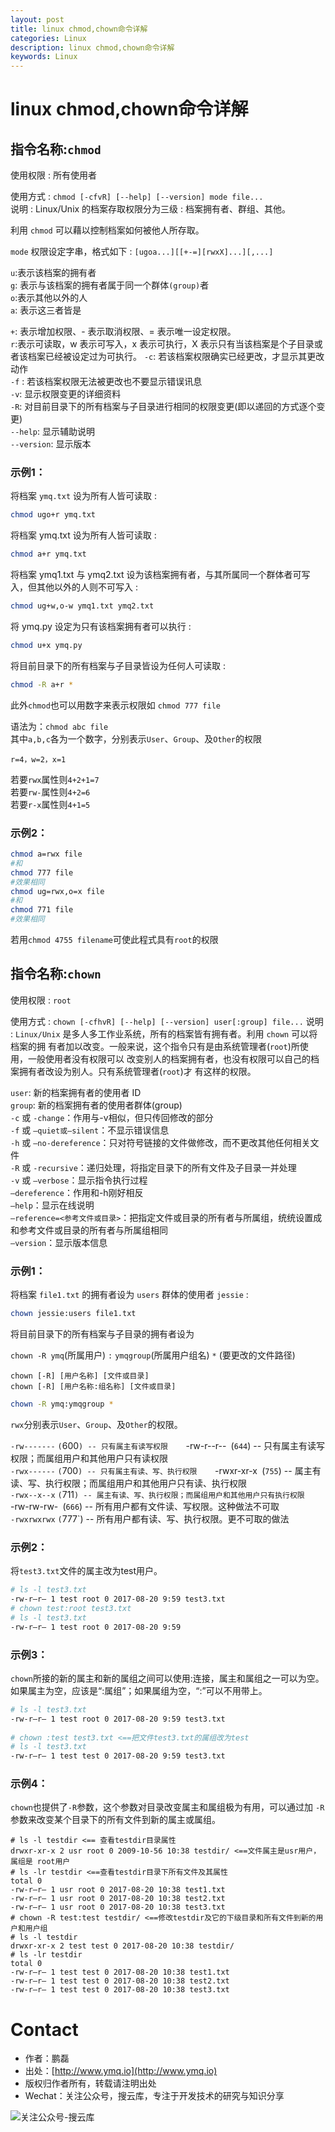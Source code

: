 ```yaml
---
layout: post
title: linux chmod,chown命令详解
categories: Linux
description: linux chmod,chown命令详解
keywords: Linux
---
```


# linux chmod,chown命令详解

## 指令名称:`chmod` 
  
使用权限 : 所有使用者 
  
使用方式 : `chmod [-cfvR] [--help] [--version] mode file...`  
说明 : Linux/Unix 的档案存取权限分为三级 : 档案拥有者、群组、其他。

利用 `chmod` 可以藉以控制档案如何被他人所存取。  

`mode` 权限设定字串，格式如下 : `[ugoa...][[+-=][rwxX]...][,...]`  

`u`:表示该档案的拥有者  
`g`: 表示与该档案的拥有者属于同一个群体`(group)`者  
`o`:表示其他以外的人  
`a`: 表示这三者皆是  

`+`: 表示增加权限、- 表示取消权限、= 表示唯一设定权限。   
`r`:表示可读取，w 表示可写入，x 表示可执行，X 表示只有当该档案是个子目录或者该档案已经被设定过为可执行。 
`-c`: 若该档案权限确实已经更改，才显示其更改动作   
`-f` : 若该档案权限无法被更改也不要显示错误讯息   
`-v`: 显示权限变更的详细资料   
`-R`: 对目前目录下的所有档案与子目录进行相同的权限变更(即以递回的方式逐个变更)   
`--help`: 显示辅助说明   
`--version`: 显示版本  

### 示例1： 

将档案 `ymq.txt` 设为所有人皆可读取 :  

```sh
chmod ugo+r ymq.txt   
```

将档案 ymq.txt 设为所有人皆可读取 :

```sh
chmod a+r ymq.txt   
```

将档案 ymq1.txt 与 ymq2.txt 设为该档案拥有者，与其所属同一个群体者可写入，但其他以外的人则不可写入 :  

```sh
chmod ug+w,o-w ymq1.txt ymq2.txt  
```

将 ymq.py 设定为只有该档案拥有者可以执行 :  

```sh
chmod u+x ymq.py   
```

将目前目录下的所有档案与子目录皆设为任何人可读取 :  

```sh
chmod -R a+r *   
```

此外`chmod`也可以用数字来表示权限如 `chmod 777 file`   

语法为：`chmod abc file`   
其中`a,b,c`各为一个数字，分别表示`User`、`Group`、及`Other`的权限  

`r=4，w=2，x=1`   

若要`rwx`属性则`4+2+1=7`  
若要`rw-`属性则`4+2=6`   
若要`r-x`属性则`4+1=5`  


### 示例2：

```sh
chmod a=rwx file
#和
chmod 777 file  
#效果相同
chmod ug=rwx,o=x file
#和
chmod 771 file
#效果相同
```

若用`chmod 4755 filename`可使此程式具有`root`的权限

## 指令名称:`chown` 

使用权限 : `root`

使用方式 : `chown [-cfhvR] [--help] [--version] user[:group] file...` 
说明 : `Linux/Unix` 是多人多工作业系统，所有的档案皆有拥有者。利用 `chown` 可以将档案的拥
有者加以改变。一般来说，这个指令只有是由系统管理者(`root`)所使用，一般使用者没有权限可以
改变别人的档案拥有者，也没有权限可以自己的档案拥有者改设为别人。只有系统管理者(`root`)才
有这样的权限。

`user`: 新的档案拥有者的使用者 ID  
`group`: 新的档案拥有者的使用者群体(group)  
`-c` 或 `-change`：作用与-v相似，但只传回修改的部分   
`-f` 或 `–quiet或–silent`：不显示错误信息   
`-h` 或 `–no-dereference`：只对符号链接的文件做修改，而不更改其他任何相关文件   
`-R` 或 `-recursive`：递归处理，将指定目录下的所有文件及子目录一并处理   
`-v` 或 `–verbose`：显示指令执行过程   
`–dereference`：作用和-h刚好相反   
`–help`：显示在线说明   
`–reference=<参考文件或目录>`：把指定文件或目录的所有者与所属组，统统设置成和参考文件或目录的所有者与所属组相同   
`–version`：显示版本信息  


### 示例1：
 
将档案 `file1.txt` 的拥有者设为 `users` 群体的使用者 `jessie` :  

```sh
chown jessie:users file1.txt   
```

将目前目录下的所有档案与子目录的拥有者设为

`chown -R ymq`(所属用户) `:` `ymqgroup`(所属用户组名) `*` (要更改的文件路径)

`chown [-R] [用户名称] [文件或目录]`  
`chown [-R] [用户名称:组名称] [文件或目录]`  

```sh
chown -R ymq:ymqgroup *   
```

`rwx`分别表示`User`、`Group`、及`Other`的权限。 

`-rw-------` `(`600`) -- 只有属主有读写权限   
`-rw-r--r--` `(`644`) -- 只有属主有读写权限；而属组用户和其他用户只有读权限   
`-rwx------` `(`700`) -- 只有属主有读、写、执行权限   
`-rwxr-xr-x` `(`755`) -- 属主有读、写、执行权限；而属组用户和其他用户只有读、执行权限   
`-rwx--x--x` `(`711`) -- 属主有读、写、执行权限；而属组用户和其他用户只有执行权限    
`-rw-rw-rw-` `(`666`) -- 所有用户都有文件读、写权限。这种做法不可取    
`-rwxrwxrwx` `(`777`) -- 所有用户都有读、写、执行权限。更不可取的做法   


### 示例2：

将`test3.txt`文件的属主改为test用户。

```sh
# ls -l test3.txt  
-rw-r–r– 1 test root 0 2017-08-20 9:59 test3.txt  
# chown test:root test3.txt  
# ls -l test3.txt  
-rw-r–r– 1 test root 0 2017-08-20 9:59  
```

### 示例3：

`chown`所接的新的属主和新的属组之间可以使用:连接，属主和属组之一可以为空。如果属主为空，应该是“:属组”；如果属组为空，“:”可以不用带上。

```sh
# ls -l test3.txt  
-rw-r–r– 1 test root 0 2017-08-20 9:59 test3.txt  
  
# chown :test test3.txt <==把文件test3.txt的属组改为test  
# ls -l test3.txt  
-rw-r–r– 1 test test 0 2017-08-20 9:59 test3.txt  
```


### 示例4：

`chown`也提供了`-R`参数，这个参数对目录改变属主和属组极为有用，可以通过加 `-R`参数来改变某个目录下的所有文件到新的属主或属组。 

```
# ls -l testdir <== 查看testdir目录属性  
drwxr-xr-x 2 usr root 0 2009-10-56 10:38 testdir/ <==文件属主是usr用户，属组是 root用户  
# ls -lr testdir <==查看testdir目录下所有文件及其属性  
total 0  
-rw-r–r– 1 usr root 0 2017-08-20 10:38 test1.txt  
-rw-r–r– 1 usr root 0 2017-08-20 10:38 test2.txt  
-rw-r–r– 1 usr root 0 2017-08-20 10:38 test3.txt  
# chown -R test:test testdir/ <==修改testdir及它的下级目录和所有文件到新的用户和用户组  
# ls -l testdir  
drwxr-xr-x 2 test test 0 2017-08-20 10:38 testdir/  
# ls -lr testdir  
total 0  
-rw-r–r– 1 test test 0 2017-08-20 10:38 test1.txt  
-rw-r–r– 1 test test 0 2017-08-20 10:38 test2.txt  
-rw-r–r– 1 test test 0 2017-08-20 10:38 test3.txt  
```


# Contact

 - 作者：鹏磊  
 - 出处：[http://www.ymq.io](http://www.ymq.io)  
 - 版权归作者所有，转载请注明出处
 - Wechat：关注公众号，搜云库，专注于开发技术的研究与知识分享
 
![关注公众号-搜云库](http://www.ymq.io/images/souyunku.png "搜云库")